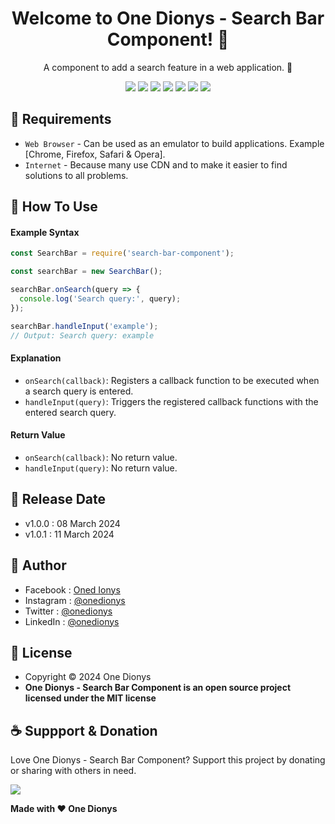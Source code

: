 <h1 align="center">Welcome to One Dionys - Search Bar Component! 👋 </h1>

<p align="center">A component to add a search feature in a web application. 💖 </p>

<p align="center">
<img src="https://img.shields.io/github/contributors/onedionys/onedionys-search-bar-component?style=flat-square">
<img src="https://img.shields.io/github/issues/onedionys/onedionys-search-bar-component?style=flat-square">
<img src="https://img.shields.io/github/stars/onedionys/onedionys-search-bar-component?style=flat-square"> 
<img src="https://img.shields.io/github/forks/onedionys/onedionys-search-bar-component?style=flat-square">
<img src="https://img.shields.io/github/last-commit/onedionys/onedionys-search-bar-component.svg?style=flat-square">
<img src="https://img.shields.io/github/languages/code-size/onedionys/onedionys-search-bar-component?style=flat-square">
<img src="https://img.shields.io/github/license/onedionys/onedionys-search-bar-component?style=flat-square">
</p>

## 💾 Requirements

* `Web Browser` - Can be used as an emulator to build applications. Example [Chrome, Firefox, Safari & Opera].
* `Internet` - Because many use CDN and to make it easier to find solutions to all problems.

## 🎯 How To Use

#### Example Syntax

```javascript
const SearchBar = require('search-bar-component');

const searchBar = new SearchBar();

searchBar.onSearch(query => {
  console.log('Search query:', query);
});

searchBar.handleInput('example');
// Output: Search query: example
```

#### Explanation

* `onSearch(callback)`: Registers a callback function to be executed when a search query is entered.
* `handleInput(query)`: Triggers the registered callback functions with the entered search query.

#### Return Value

* `onSearch(callback)`: No return value.
* `handleInput(query)`: No return value.

## 📆 Release Date

* v1.0.0 : 08 March 2024
* v1.0.1 : 11 March 2024

## 🧑 Author

* Facebook : <a href="https://www.facebook.com/theonedionys"> Oned Ionys</a>
* Instagram : <a href="https://www.instagram.com/onedionys/"> @onedionys</a>
* Twitter : <a href="https://twitter.com/onedionys"> @onedionys</a>
* LinkedIn :  <a href="https://www.linkedin.com/in/onedionys/"> @onedionys</a>

## 📝 License

* Copyright © 2024 One Dionys
* **One Dionys - Search Bar Component is an open source project licensed under the MIT license**

## ☕️ Suppport & Donation

Love One Dionys - Search Bar Component? Support this project by donating or sharing with others in need.

<a href="https://www.buymeacoffee.com/onedionys"><img src="https://img.shields.io/badge/Buy_Me_A_Coffee-FFDD00?style=for-the-badge&logo=buy-me-a-coffee&logoColor=black"/> </a>

**Made with ❤️ One Dionys**
